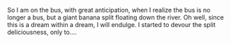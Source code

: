 So I am on the bus, with great anticipation, when I realize the bus is no longer a bus, but a giant banana split floating down the river. Oh well, since this is a dream within a dream, I will endulge. I started to devour the split deliciousness, only to....